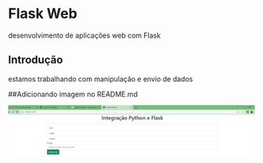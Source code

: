 # Flask Web
desenvolvimento de aplicações web com Flask

## Introdução

estamos trabalhando com manipulação e envio de dados

##Adicionando imagem no README.md

![](App.png)